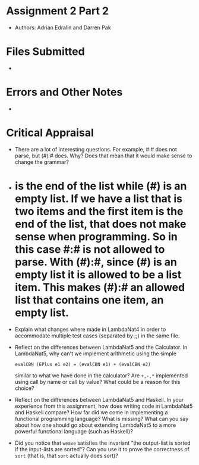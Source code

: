 # Assignment 2 Part 2
* Authors: Adrian Edralin and Darren Pak

# Files Submitted
*

# Errors and Other Notes
*

# Critical Appraisal
* There are a lot of interesting questions. For example, #:# does not parse, but (#):# does. Why? Does that mean that it would make sense to change the grammar?

- # is the end of the list while (#) is an empty list. If we have a list that is two items and the first item is the end of the list, that does not make sense when programming. So in this case #:# is not allowed to parse. With (#):#, since (#) is an empty list it is allowed to be a list item. This makes (#):# an allowed list that contains one item, an empty list.

* Explain what changes where made in LambdaNat4 in order to accommodate multiple test cases (separated by ;;) in the same file.

* Reflect on the differences between LambdaNat5 and the Calculator. In LambdaNat5, why can't we implement arithmetic using the simple
    ```
    evalCBN (EPlus e1 e2) = (evalCBN e1) + (evalCBN e2)
    ```
    similar to what we have done in the calculator? Are `+,-,*` implemented using call by name or call by value? What could be a reason for this choice?

* Reflect on the differences between LambdaNat5 and Haskell. In your experience from this assignment, how does writing code in LambdaNat5 and Haskell compare? How far did we come in implementing a functional programming language? What is missing? What can you say about how one should go about extending LambdaNat5 to a more powerful functional language (such as Haskell)?

* Did you notice that `weave` satisfies the invariant "the output-list is sorted if the input-lists are sorted"? Can you use it to prove the correctness of `sort` (that is, that `sort` actually does sort)?
